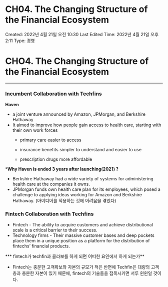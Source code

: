 # CH04. The Changing Structure of the Financial Ecosystem

Created: 2022년 4월 21일 오전 10:30
Last Edited Time: 2022년 4월 21일 오후 2:11
Type: 경영

# CHO4. The Changing Structure of the Financial Ecosystem

---

### Incumbent Collaboration with Techfins

**Haven**

- a joint venture announced by Amazon, JPMorgan, and Berkshire Hathaway
- It aimed to improve how people gain access to health care, starting with their own work forces
    - primary care easier to access
    - insurance benefits simpler to understand and easier to use
    
    - prescription drugs more affordable

***Why Haven is ended 3 years after launching(2021) ?**

- Berkshire Hathaway had a wide variety of systems for administering
health care at the companies it owns.
- JPMorgan funds own health care plan for its employees, which posed a challenge to applying ideas working for Amazon and Berkshire Hathaway. (아이디어를 적용하는 것에 어려움을 겪었다)

### Fintech Collaboration with Techfins

- Fintech - The ability to acquire customers and achieve distributional scale is a critical barrier to their success.
- Technology firms - Their massive customer bases and deep pockets place them in a unique position as a platform for the distribution of fintechs’ financial products.

 ***  fintech가 techfin과 콜라보를 하게 되면 어떠한 요인에서 하게 되는가**

- Fintech는 충분한 고객확보와 자본의 규모가 적은 반면에 Techfin은 대량의 고객층과 충분한 자본이 있기 때문에, fintech의 기술들을 접목시키면 서루 윈윈일 것이다.